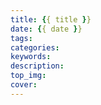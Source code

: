 ```yaml
---
title: {{ title }}
date: {{ date }}
tags:
categories:
keywords:
description:
top_img:
cover:
---
```

